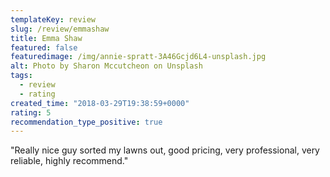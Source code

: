 ```yaml
---
templateKey: review
slug: /review/emmashaw
title: Emma Shaw
featured: false
featuredimage: /img/annie-spratt-3A46Gcjd6L4-unsplash.jpg
alt: Photo by Sharon Mccutcheon on Unsplash
tags:
  - review
  - rating
created_time: "2018-03-29T19:38:59+0000"
rating: 5
recommendation_type_positive: true
---
```

"Really nice guy sorted my lawns out, good pricing, very professional, very reliable, highly recommend."

